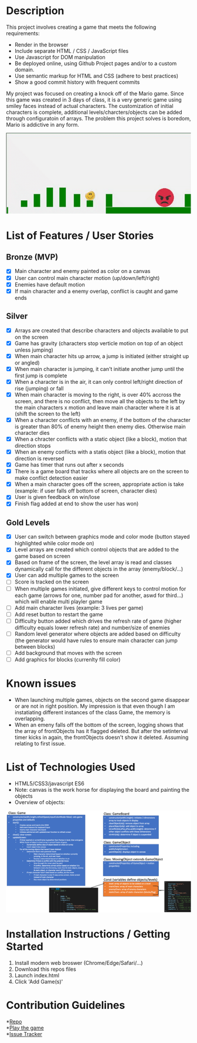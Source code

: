 # Description
This project involves creating a game that meets the following requirements:
* Render in the browser
* Include separate HTML / CSS / JavaScript files
* Use Javascript for DOM manipulation
* Be deployed online, using Github Project pages and/or to a custom domain.
* Use semantic markup for HTML and CSS (adhere to best practices)
* Show a good commit history with frequent commits  

My project was focused on creating a knock off of the Mario game.  Since this game was created 
in 3 days of class, it is a very generic game using smiley faces instead of actual characters. 
The customization of initial characters is complete, additional levels/charcters/objects can be added through configuratoin of arrays.  The problem this project solves is boredom, Mario is addictive in any form.
<div align="center">
  <img src="https://github.com/mo49838/mario/blob/main/documentation/mario.gif"></img>
</div>

# List of Features / User Stories
## Bronze (MVP)
- [x] Main character and enemy painted as color on a canvas
- [x] User can control main character motion (up/down/left/right)
- [x] Enemies have default motion
- [x] If main character and a enemy overlap, conflict is caught and game ends

## Silver
- [x] Arrays are created that describe characters and objects available to put on the screen
- [x] Game has gravity (characters stop verticle motion on top of an object unless jumping)
- [x] When main character hits up arrow, a jump is initiated (either straight up or angled)
- [x] When main character is jumping, it can't initiate another jump until the first jump is complete
- [x] When a character is in the air, it can only control left/right direction of rise (jumping) or fall
- [x] When main character is moving to the right, is over 40% accross the screen, and there is no conflict, then move all the objects to the left by the main characters x motion and leave main character where it is at (shift the screen to the left)
- [x] When a character conflicts with an enemy, if the bottom of the character is greater than 80% of enemy height then enemy dies.  Otherwise main character dies
- [x] When a chracter conflicts with a static object (like a block), motion that direction stops
- [x] When an enemy conflicts with a statis object (like a block), motion that direction is reversed
- [x] Game has timer that runs out after x seconds
- [x] There is a game board that tracks where all objects are on the screen to make conflict detection easier
- [x] When a main character goes off the screen, appropriate action is take (example:  if user falls off bottom of screen, character dies)
- [x] User is given feedback on win/lose 
- [x] Finish flag added at end to show the user has won)

## Gold Levels
- [x] User can switch between graphics mode and color mode (button stayed highlighted while color mode on)
- [x] Level arrays are created which control objects that are added to the game based on screen
- [x] Based on frame of the screen, the level array is read and classes dynamically call for the different objects in the array (enemy/block/...)
- [x] User can add multiple games to the screen
- [ ] Score is tracked on the screen
- [ ] When multiple games initiated, give different keys to control motion for each game (arrows for one, number pad for another, aswd for third...) which will enable multi playler game
- [ ] Add main character lives (example: 3 lives per game)
- [ ] Add reset button to restart the game
- [ ] Difficulty button added which drives the refresh rate of game (higher difficulty equals lower refresh rate) and number/size of enemies 
- [ ] Random level generator where objects are added based on difficulty (the generator would have rules to ensure main character can jump between blocks)
- [ ] Add background that moves with the screen
- [ ] Add graphics for blocks (currenlty fill color)

# Known issues
* When launching multiple games, objects on the second game disappear or are not in right position.  My impression is that even though I am instatiating different instances of the class Game, the memory is overlapping.  
* When an emeny falls off the bottom of the screen, logging shows that the array of frontObjects has it flagged deleted.  But after the setinterval timer kicks in again, the frontObjects doesn't show it deleted.  Assuming relating to first issue.

# List of Technologies Used
* HTML5/CSS3/javascript ES6
* Note: canvas is the work horse for displaying the board and painting the objects
* Overview of objects:
<div align="center">
  <img src="https://github.com/mo49838/mario/blob/main/documentation/objects.png"></img>
</div>

# Installation Instructions / Getting Started
1. Install modern web broswer (Chrome/Edge/Safari/...)
1. Download this repos files
1. Launch index.html
1. Click 'Add Game(s)'

# Contribution Guidelines
*[Repo](https://github.com/mo49838/mario)  
*[Play the game](https://pensive-payne-6a95b2.netlify.app/)  
*[Issue Tracker](https://github.com/mo49838/mario/issues) 
